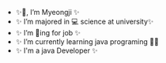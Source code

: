 -   ✨👋, I’m Myeongji ✨
-   ✨ I’m majored in 💻 science at university✨
-   ✨ I’m 👀ing for job ✨  
-   ✨ I’m currently learning java programing 🌱✨ 
-   ✨ I'm a java Developer ✨    

<!---
2hundred2ne2/2hundred2ne2 is a ✨ special ✨ repository because its `README.md` (this file) appears on your GitHub profile.
You can click the Preview link to take a look at your changes.
--->
